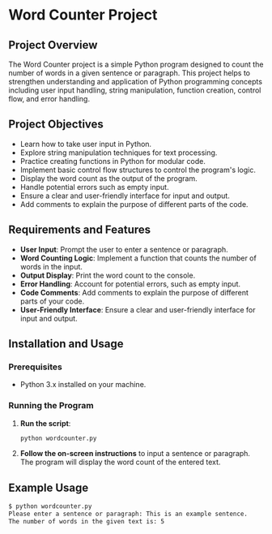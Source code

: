 # Word Counter Project

## Project Overview

The Word Counter project is a simple Python program designed to count the number of words in a given sentence or paragraph. This project helps to strengthen understanding and application of Python programming concepts including user input handling, string manipulation, function creation, control flow, and error handling.

## Project Objectives

- Learn how to take user input in Python.
- Explore string manipulation techniques for text processing.
- Practice creating functions in Python for modular code.
- Implement basic control flow structures to control the program's logic.
- Display the word count as the output of the program.
- Handle potential errors such as empty input.
- Ensure a clear and user-friendly interface for input and output.
- Add comments to explain the purpose of different parts of the code.

## Requirements and Features

- **User Input**: Prompt the user to enter a sentence or paragraph.
- **Word Counting Logic**: Implement a function that counts the number of words in the input.
- **Output Display**: Print the word count to the console.
- **Error Handling**: Account for potential errors, such as empty input.
- **Code Comments**: Add comments to explain the purpose of different parts of your code.
- **User-Friendly Interface**: Ensure a clear and user-friendly interface for input and output.

## Installation and Usage

### Prerequisites

- Python 3.x installed on your machine.

### Running the Program


1. **Run the script**:

    ```sh
    python wordcounter.py
    ```

2. **Follow the on-screen instructions** to input a sentence or paragraph. The program will display the word count of the entered text.

## Example Usage

```sh
$ python wordcounter.py
Please enter a sentence or paragraph: This is an example sentence.
The number of words in the given text is: 5
